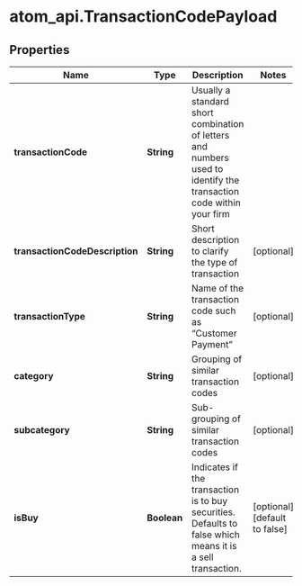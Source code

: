 # atom_api.TransactionCodePayload

## Properties
Name | Type | Description | Notes
------------ | ------------- | ------------- | -------------
**transactionCode** | **String** | Usually a standard short combination of letters and numbers used to identify the transaction code within your firm | 
**transactionCodeDescription** | **String** | Short description to clarify the type of transaction | [optional] 
**transactionType** | **String** | Name of the transaction code such as “Customer Payment” | [optional] 
**category** | **String** | Grouping of similar transaction codes | [optional] 
**subcategory** | **String** | Sub-grouping of similar transaction codes | [optional] 
**isBuy** | **Boolean** | Indicates if the transaction is to buy securities. Defaults to false which means it is a sell transaction. | [optional] [default to false]


